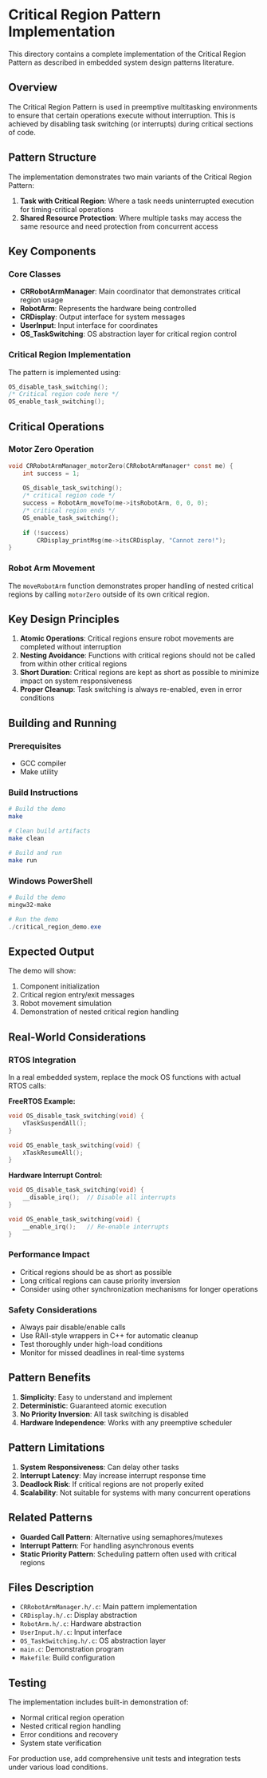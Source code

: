 # Critical Region Pattern Implementation

This directory contains a complete implementation of the Critical Region Pattern as described in embedded system design patterns literature.

## Overview

The Critical Region Pattern is used in preemptive multitasking environments to ensure that certain operations execute without interruption. This is achieved by disabling task switching (or interrupts) during critical sections of code.

## Pattern Structure

The implementation demonstrates two main variants of the Critical Region Pattern:

1. **Task with Critical Region**: Where a task needs uninterrupted execution for timing-critical operations
2. **Shared Resource Protection**: Where multiple tasks may access the same resource and need protection from concurrent access

## Key Components

### Core Classes

- **CRRobotArmManager**: Main coordinator that demonstrates critical region usage
- **RobotArm**: Represents the hardware being controlled
- **CRDisplay**: Output interface for system messages
- **UserInput**: Input interface for coordinates
- **OS_TaskSwitching**: OS abstraction layer for critical region control

### Critical Region Implementation

The pattern is implemented using:
```c
OS_disable_task_switching();
/* Critical region code here */
OS_enable_task_switching();
```

## Critical Operations

### Motor Zero Operation
```c
void CRRobotArmManager_motorZero(CRRobotArmManager* const me) {
    int success = 1;
    
    OS_disable_task_switching();
    /* critical region code */
    success = RobotArm_moveTo(me->itsRobotArm, 0, 0, 0);
    /* critical region ends */
    OS_enable_task_switching();
    
    if (!success)
        CRDisplay_printMsg(me->itsCRDisplay, "Cannot zero!");
}
```

### Robot Arm Movement
The `moveRobotArm` function demonstrates proper handling of nested critical regions by calling `motorZero` outside of its own critical region.

## Key Design Principles

1. **Atomic Operations**: Critical regions ensure robot movements are completed without interruption
2. **Nesting Avoidance**: Functions with critical regions should not be called from within other critical regions
3. **Short Duration**: Critical regions are kept as short as possible to minimize impact on system responsiveness
4. **Proper Cleanup**: Task switching is always re-enabled, even in error conditions

## Building and Running

### Prerequisites
- GCC compiler
- Make utility

### Build Instructions
```bash
# Build the demo
make

# Clean build artifacts
make clean

# Build and run
make run
```

### Windows PowerShell
```powershell
# Build the demo
mingw32-make

# Run the demo
./critical_region_demo.exe
```

## Expected Output

The demo will show:
1. Component initialization
2. Critical region entry/exit messages
3. Robot movement simulation
4. Demonstration of nested critical region handling

## Real-World Considerations

### RTOS Integration
In a real embedded system, replace the mock OS functions with actual RTOS calls:

**FreeRTOS Example:**
```c
void OS_disable_task_switching(void) {
    vTaskSuspendAll();
}

void OS_enable_task_switching(void) {
    xTaskResumeAll();
}
```

**Hardware Interrupt Control:**
```c
void OS_disable_task_switching(void) {
    __disable_irq();  // Disable all interrupts
}

void OS_enable_task_switching(void) {
    __enable_irq();   // Re-enable interrupts
}
```

### Performance Impact

- Critical regions should be as short as possible
- Long critical regions can cause priority inversion
- Consider using other synchronization mechanisms for longer operations

### Safety Considerations

- Always pair disable/enable calls
- Use RAII-style wrappers in C++ for automatic cleanup
- Test thoroughly under high-load conditions
- Monitor for missed deadlines in real-time systems

## Pattern Benefits

1. **Simplicity**: Easy to understand and implement
2. **Deterministic**: Guaranteed atomic execution
3. **No Priority Inversion**: All task switching is disabled
4. **Hardware Independence**: Works with any preemptive scheduler

## Pattern Limitations

1. **System Responsiveness**: Can delay other tasks
2. **Interrupt Latency**: May increase interrupt response time
3. **Deadlock Risk**: If critical regions are not properly exited
4. **Scalability**: Not suitable for systems with many concurrent operations

## Related Patterns

- **Guarded Call Pattern**: Alternative using semaphores/mutexes
- **Interrupt Pattern**: For handling asynchronous events
- **Static Priority Pattern**: Scheduling pattern often used with critical regions

## Files Description

- `CRRobotArmManager.h/.c`: Main pattern implementation
- `CRDisplay.h/.c`: Display abstraction
- `RobotArm.h/.c`: Hardware abstraction
- `UserInput.h/.c`: Input interface
- `OS_TaskSwitching.h/.c`: OS abstraction layer
- `main.c`: Demonstration program
- `Makefile`: Build configuration

## Testing

The implementation includes built-in demonstration of:
- Normal critical region operation
- Nested critical region handling
- Error conditions and recovery
- System state verification

For production use, add comprehensive unit tests and integration tests under various load conditions.

